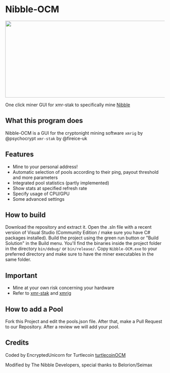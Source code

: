 # Nibble-OCM 

<p align="center">
<img width="593" height="242" src="https://i.imgur.com/6tDCbYM.png">
</p>

One click miner GUI for xmr-stak to specifically mine [Nibble](https://nibble-nibble.com)

## What this program does
Nibble-OCM is a GUI for the cryptonight mining software `xmrig` by @psychocrypt `xmr-stak` by @fireice-uk  

## Features
* Mine to your personal address!
* Automatic selection of pools according to their ping, payout threshold and more parameters
* Integrated pool statistics (partly implemented)
* Show stats at specified refresh rate
* Specify usage of CPU/GPU
* Some advanced settings

## How to build
Download the repository and extract it. Open the .sln file with a recent version of Visual Studio (Community Edition / make sure you have C# packages installed). Build the project using the green run button or "Build Solution" in the Build menu. You'll find the binaries inside the project folder in the directory `bin/debug/` or `bin/release/`. Copy `Nibble-OCM.exe` to your preferred directory and make sure to have the miner executables in the same folder.

## Important
* Mine at your own risk concerning your hardware
* Refer to [xmr-stak](https://github.com/fireice-uk/xmr-stak) and [xmrig](https://github.com/xmrig)

## How to add a Pool
Fork this Project and edit the pools.json file. After that, make a Pull Request to our Repository. After a review we will add your pool.

## Credits
Coded by EncryptedUnicorn for Turtlecoin [turtlecoinOCM](https://github.com/encryptedunicorn/turtlecoinOCM)

Modified by The Nibble Developers, special thanks to Belorion/Seimax

